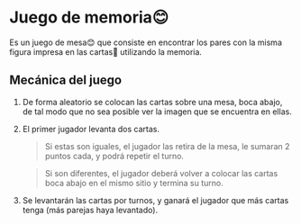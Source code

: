 # Juego de memoria😊

Es un juego de mesa😊 que consiste en encontrar los pares con la misma figura impresa en las cartas🍓 utilizando la memoria.

## Mecánica del juego

1. De forma aleatorio se colocan las cartas sobre una mesa, boca abajo, de tal modo que no sea posible ver la imagen que se encuentra en ellas.

2. El primer jugador levanta dos cartas. 

    > Si estas son iguales, el jugador las retira de la mesa, le sumaran 2 puntos cada,  y podrá repetir el turno.

    > Si son diferentes, el jugador deberá volver a colocar las cartas boca abajo en el mismo sitio y termina su turno.

3. Se levantarán las cartas por turnos, y ganará el jugador que más cartas tenga (más parejas haya levantado).
